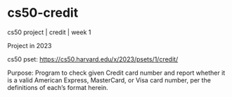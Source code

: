 # cs50-credit
cs50 project | credit | week 1

Project in 2023 

cs50 pset:
https://cs50.harvard.edu/x/2023/psets/1/credit/

Purpose:
Program to check given Credit card number and report whether it is a valid American Express, MasterCard, or Visa card number,
per the definitions of each’s format herein.
